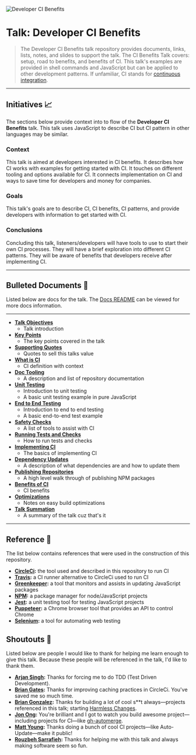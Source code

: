 ![Developer CI Benefits](https://jeffry.in/assets/developer-ci-benefits/banner.svg)

# Talk: Developer CI Benefits

> The Developer CI Benefits talk repository provides documents, links, lists, notes, and slides to support the talk. The CI Benefits Talk covers: setup, road to benefits, and benefits of CI. This talk's examples are provided in shell commands and JavaScript but can be applied to other development patterns. If unfamiliar, CI stands for [continuous integration](https://en.wikipedia.org/wiki/Continuous_integration).

----

## Initiatives 📈

The sections below provide context into to flow of the **Developer CI Benefits** talk. This talk uses JavaScript to describe CI but CI pattern in other languages may be similar.

### Context

This talk is aimed at developers interested in CI benefits. It describes how CI works with examples for  getting started with CI. It touches on different tooling and options available for CI. It connects implementation on CI and ways to save time for developers and money for companies.

### Goals

This talk's goals are to describe CI, CI benefits, CI patterns, and provide developers with information to get started with CI.

### Conclusions

Concluding this talk, listeners/developers will have tools to use to start their own CI processes. They will have a brief exploration into different CI patterns. They will be aware of benefits that developers receive after implementing CI.

----

## Bulleted Documents 🔫

Listed below are docs for the talk. The [Docs README](https://github.com/yowainwright/developer-ci-benefits/blob/master/docs/README.md) can be viewed for more docs information.

----

- **[Talk Objectives](01-talk-objectives.md)**
  - Talk introduction
- **[Key Points](02-key-points.md)**
  - The key points covered in the talk
- **[Supporting Quotes](03-supporting-quotes.md)**
  - Quotes to sell this talks value
- **[What is CI](04-what-is-ci.md)**
  - CI definition with context
- **[Doc Tooling](05-doc-tooling.md)**
  - A description and list of repository documentation
- **[Unit Testing](06-unit-testing.md)**
  - Introduction to unit testing
  - A basic unit testing example in pure JavaScript
- **[End to End Testing](07-acceptance-testing.md)**
  - Introduction to end to end testing
  - A basic end-to-end test example
- **[Safety Checks](08-safety-checks.md)**
  - A list of tools to assist with CI
- **[Running Tests and Checks](09-running-tests-and-checks.md)**
  - How to run tests and checks
- **[Implementing CI](10-implementing-ci.md)**
  - The basics of implementing CI
- **[Dependency Updates](11-dependency-updates.md)**
  - A description of what dependencies are and how to update them
- **[Publishing Repositories](12-publishing-repositories.md)**
  - A high level walk through of publishing NPM packages
- **[Benefits of CI](13-ci-benefits.md)**
  - CI benefits
- **[Optimizations](14-optimizations.md)**
  - Notes on easy build optimizations
- **[Talk Summation](16-talk-summation.md)**
  - A summary of the talk cuz that's it

----

## Reference 📝

The list below contains references that were used in the construction of this repository.

- **[CircleCi](https://circleci.com/):** the tool used and described in this repository to run CI
- **[Travis](https://travis-ci.org/):** a CI runner alternative to CircleCi used to run CI
- **[Greenkeeper](https://greenkeeper.io/):** a tool that monitors and assists in updating JavaScript packages
- **[NPM](https://www.npmjs.com/):** a package manager for node/JavaScript projects
- **[Jest](https://jestjs.io/):** a unit testing tool for testing JavaScript projects
- **[Puppeteer](https://pptr.dev/):** a Chrome browser tool that provides an API to control Chrome
- **[Selenium](https://github.com/SeleniumHQ/selenium/wiki/Getting-Started):** a tool for automating web testing

## Shoutouts 🙏

Listed below are people I would like to thank for helping me learn enough to give this talk. Because these people will be referenced in the talk, I'd like to thank them.

- **[Arjan Singh](https://github.com/arjansingh):** Thanks for forcing me to do TDD (Test Driven Development).
- **[Brian Gates](https://github.com/brian-gates):** Thanks for improving caching practices in CircleCi. You've saved me so much time.
- **[Brian Gonzalez](https://github.com/briangonzalez):** Thanks for building a lot of cool s**t always—projects referenced in this talk; starting [Harmless Changes](https://github.com/dollarshaveclub/harmless-changes).
- **[Jon Ong](http://github.com/jonathanong):** You're brilliant and I got to watch you build awesome project—including projects for CI—like [gh-automerge](https://github.com/jonathanong/gh-automerge).
- **[Matt Young](https://github.com/someguynamedmatt):** Thanks doing a bunch of cool CI projects—like Auto-Update—make it public!
- **[Rouzbeh Sarrafieh](https://github.com/rouzbeh84):** Thanks for helping me with this talk and always making software seem so fun.


